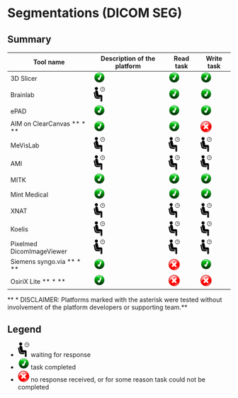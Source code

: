 # Segmentations (DICOM SEG)

## Summary

| Tool name | Description of the platform| Read task | Write task |
| -- | -- | -- | -- |
| 3D Slicer | <img src="../images/done.png" width=25> | <img src="../images/done.png" width=25> | <img src="../images/done.png" width=25> |
| Brainlab | <img src="../images/waiting.png" width=25> | <img src="../images/done.png" width=25> | <img src="../images/done.png" width=25> |
| ePAD | <img src="../images/done.png" width=25> | <img src="../images/done.png" width=25> | <img src="../images/done.png" width=25> |
| AIM on ClearCanvas ** * **| <img src="../images/done.png" width=25> | <img src="../images/done.png" width=25> | <img src="../images/failed.png" width=25> |
| MeVisLab | <img src="../images/waiting.png" width=25> | <img src="../images/waiting.png" width=25> | <img src="../images/waiting.png" width=25> |
| AMI | <img src="../images/waiting.png" width=25> | <img src="../images/waiting.png" width=25> | <img src="../images/waiting.png" width=25> |
| MITK | <img src="../images/done.png" width=25> | <img src="../images/done.png" width=25> | <img src="../images/done.png" width=25> |
| Mint Medical | <img src="../images/done.png" width=25> | <img src="../images/done.png" width=25> | <img src="../images/done.png" width=25> |
| XNAT | <img src="../images/waiting.png" width=25> | <img src="../images/waiting.png" width=25> | <img src="../images/waiting.png" width=25> |
| Koelis | <img src="../images/waiting.png" width=25> | <img src="../images/waiting.png" width=25> | <img src="../images/waiting.png" width=25> |
| Pixelmed DicomImageViewer | <img src="../images/waiting.png" width=25> | <img src="../images/waiting.png" width=25> | <img src="../images/waiting.png" width=25> |
| Siemens syngo.via ** * **| <img src="../images/done.png" width=25> | <img src="../images/failed.png" width=25> | <img src="../images/done.png" width=25> |
| OsiriX Lite ** * **| <img src="../images/done.png" width=25> | <img src="../images/failed.png" width=25> | <img src="../images/failed.png" width=25> |

** * DISCLAIMER: Platforms marked with the asterisk were tested without involvement of the platform developers or supporting team.**

## Legend

* <img src="../images/waiting.png" width=25> waiting for response
* <img src="../images/done.png" width=25> task completed
* <img src="../images/failed.png" width=25> no response received, or for some reason task could not be completed
